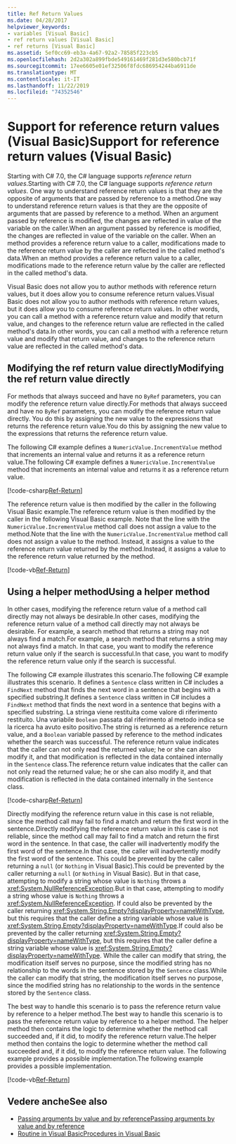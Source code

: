 ```yaml
---
title: Ref Return Values
ms.date: 04/28/2017
helpviewer_keywords:
- variables [Visual Basic]
- ref return values [Visual Basic]
- ref returns [Visual Basic]
ms.assetid: 5ef0cc69-eb3a-4a67-92a2-78585f223cb5
ms.openlocfilehash: 2d2a302a899fbde549161469f281d3e580bcb71f
ms.sourcegitcommit: 17ee6605e01ef32506f8fdc686954244ba6911de
ms.translationtype: MT
ms.contentlocale: it-IT
ms.lasthandoff: 11/22/2019
ms.locfileid: "74352546"
---
```

# <a name="support-for-reference-return-values-visual-basic"></a><span data-ttu-id="91af4-102">Support for reference return values (Visual Basic)</span><span class="sxs-lookup"><span data-stu-id="91af4-102">Support for reference return values (Visual Basic)</span></span>

<span data-ttu-id="91af4-103">Starting with C# 7.0, the C# language supports *reference return values*.</span><span class="sxs-lookup"><span data-stu-id="91af4-103">Starting with C# 7.0, the C# language supports *reference return values*.</span></span> <span data-ttu-id="91af4-104">One way to understand reference return values is that they are the opposite of arguments that are passed by reference to a method.</span><span class="sxs-lookup"><span data-stu-id="91af4-104">One way to understand reference return values is that they are the opposite of arguments that are passed by reference to a method.</span></span> <span data-ttu-id="91af4-105">When an argument passed by reference is modified, the changes are reflected in value of the variable on the caller.</span><span class="sxs-lookup"><span data-stu-id="91af4-105">When an argument passed by reference is modified, the changes are reflected in value of the variable on the caller.</span></span> <span data-ttu-id="91af4-106">When an method provides a reference return value to a caller, modifications made to the reference return value by the caller are reflected in the called method's data.</span><span class="sxs-lookup"><span data-stu-id="91af4-106">When an method provides a reference return value to a caller, modifications made to the reference return value by the caller are reflected in the called method's data.</span></span>

<span data-ttu-id="91af4-107">Visual Basic does not allow you to author methods with reference return values, but it does allow you to consume reference return values.</span><span class="sxs-lookup"><span data-stu-id="91af4-107">Visual Basic does not allow you to author methods with reference return values, but it does allow you to consume reference return values.</span></span> <span data-ttu-id="91af4-108">In other words, you can call a method with a reference return value and modify that return value, and changes to the reference return value are reflected in the called method's data.</span><span class="sxs-lookup"><span data-stu-id="91af4-108">In other words, you can call a method with a reference return value and modify that return value, and changes to the reference return value are reflected in the called method's data.</span></span>

## <a name="modifying-the-ref-return-value-directly"></a><span data-ttu-id="91af4-109">Modifying the ref return value directly</span><span class="sxs-lookup"><span data-stu-id="91af4-109">Modifying the ref return value directly</span></span>

<span data-ttu-id="91af4-110">For methods that always succeed and have no `ByRef` parameters, you can modify the reference return value directly.</span><span class="sxs-lookup"><span data-stu-id="91af4-110">For methods that always succeed and have no `ByRef` parameters, you can modify the reference return value directly.</span></span> <span data-ttu-id="91af4-111">You do this by assigning the new value to the expressions that returns the reference return value.</span><span class="sxs-lookup"><span data-stu-id="91af4-111">You do this by assigning the new value to the expressions that returns the reference return value.</span></span>

<span data-ttu-id="91af4-112">The following C# example defines a `NumericValue.IncrementValue` method that increments an internal value and returns it as a reference return value.</span><span class="sxs-lookup"><span data-stu-id="91af4-112">The following C# example defines a `NumericValue.IncrementValue` method that increments an internal value and returns it as a reference return value.</span></span>

[!code-csharp[Ref-Return](../../../../../samples/snippets/visualbasic/programming-guide/language-features/procedures/ref-returns1.cs)]

<span data-ttu-id="91af4-113">The reference return value is then modified by the caller in the following Visual Basic example.</span><span class="sxs-lookup"><span data-stu-id="91af4-113">The reference return value is then modified by the caller in the following Visual Basic example.</span></span> <span data-ttu-id="91af4-114">Note that the line with the `NumericValue.IncrementValue` method call does not assign a value to the method.</span><span class="sxs-lookup"><span data-stu-id="91af4-114">Note that the line with the `NumericValue.IncrementValue` method call does not assign a value to the method.</span></span> <span data-ttu-id="91af4-115">Instead, it assigns a value to the reference return value returned by the method.</span><span class="sxs-lookup"><span data-stu-id="91af4-115">Instead, it assigns a value to the reference return value returned by the method.</span></span>

[!code-vb[Ref-Return](../../../../../samples/snippets/visualbasic/programming-guide/language-features/procedures/use-ref-returns1.vb)]

## <a name="using-a-helper-method"></a><span data-ttu-id="91af4-116">Using a helper method</span><span class="sxs-lookup"><span data-stu-id="91af4-116">Using a helper method</span></span>

<span data-ttu-id="91af4-117">In other cases, modifying the reference return value of a method call directly may not always be desirable.</span><span class="sxs-lookup"><span data-stu-id="91af4-117">In other cases, modifying the reference return value of a method call directly may not always be desirable.</span></span> <span data-ttu-id="91af4-118">For example, a search method that returns a string may not always find a match.</span><span class="sxs-lookup"><span data-stu-id="91af4-118">For example, a search method that returns a string may not always find a match.</span></span> <span data-ttu-id="91af4-119">In that case, you want to modify the reference return value only if the search is successful.</span><span class="sxs-lookup"><span data-stu-id="91af4-119">In that case, you want to modify the reference return value only if the search is successful.</span></span>

<span data-ttu-id="91af4-120">The following C# example illustrates this scenario.</span><span class="sxs-lookup"><span data-stu-id="91af4-120">The following C# example illustrates this scenario.</span></span> <span data-ttu-id="91af4-121">It defines a `Sentence` class written in C# includes a `FindNext` method that finds the next word in a sentence that begins with a specified substring.</span><span class="sxs-lookup"><span data-stu-id="91af4-121">It defines a `Sentence` class written in C# includes a `FindNext` method that finds the next word in a sentence that begins with a specified substring.</span></span> <span data-ttu-id="91af4-122">La stringa viene restituita come valore di riferimento restituito. Una variabile `Boolean` passata dal riferimento al metodo indica se la ricerca ha avuto esito positivo.</span><span class="sxs-lookup"><span data-stu-id="91af4-122">The string is returned as a reference return value, and a `Boolean` variable passed by reference to the method indicates whether the search was successful.</span></span> <span data-ttu-id="91af4-123">The reference return value indicates that the caller can not only read the returned value; he or she can also modify it, and that modification is reflected in the data contained internally in the `Sentence` class.</span><span class="sxs-lookup"><span data-stu-id="91af4-123">The reference return value indicates that the caller can not only read the returned value; he or she can also modify it, and that modification is reflected in the data contained internally in the `Sentence` class.</span></span>

[!code-csharp[Ref-Return](../../../../../samples/snippets/visualbasic/getting-started/ref-returns.cs)]

<span data-ttu-id="91af4-124">Directly modifying the reference return value in this case is not reliable, since the method call may fail to find a match and return the first word in the sentence.</span><span class="sxs-lookup"><span data-stu-id="91af4-124">Directly modifying the reference return value in this case is not reliable, since the method call may fail to find a match and return the first word in the sentence.</span></span> <span data-ttu-id="91af4-125">In that case, the caller will inadvertently modify the first word of the sentence.</span><span class="sxs-lookup"><span data-stu-id="91af4-125">In that case, the caller will inadvertently modify the first word of the sentence.</span></span> <span data-ttu-id="91af4-126">This could be prevented by the caller returning a `null` (or `Nothing` in Visual Basic).</span><span class="sxs-lookup"><span data-stu-id="91af4-126">This could be prevented by the caller returning a `null` (or `Nothing` in Visual Basic).</span></span> <span data-ttu-id="91af4-127">But in that case, attempting to modify a string whose value is `Nothing` throws a <xref:System.NullReferenceException>.</span><span class="sxs-lookup"><span data-stu-id="91af4-127">But in that case, attempting to modify a string whose value is `Nothing` throws a <xref:System.NullReferenceException>.</span></span> <span data-ttu-id="91af4-128">If could also be prevented by the caller returning <xref:System.String.Empty?displayProperty=nameWithType>, but this requires that the caller define a string variable whose value is <xref:System.String.Empty?displayProperty=nameWithType>.</span><span class="sxs-lookup"><span data-stu-id="91af4-128">If could also be prevented by the caller returning <xref:System.String.Empty?displayProperty=nameWithType>, but this requires that the caller define a string variable whose value is <xref:System.String.Empty?displayProperty=nameWithType>.</span></span> <span data-ttu-id="91af4-129">While the caller can modify that string, the modification itself serves no purpose, since the modified string has no relationship to the words in the sentence stored by the `Sentence` class.</span><span class="sxs-lookup"><span data-stu-id="91af4-129">While the caller can modify that string, the modification itself serves no purpose, since the modified string has no relationship to the words in the sentence stored by the `Sentence` class.</span></span>

<span data-ttu-id="91af4-130">The best way to handle this scenario is to pass the reference return value by reference to a helper method.</span><span class="sxs-lookup"><span data-stu-id="91af4-130">The best way to handle this scenario is to pass the reference return value by reference to a helper method.</span></span> <span data-ttu-id="91af4-131">The helper method then contains the logic to determine whether the method call succeeded and, if it did, to modify the reference return value.</span><span class="sxs-lookup"><span data-stu-id="91af4-131">The helper method then contains the logic to determine whether the method call succeeded and, if it did, to modify the reference return value.</span></span> <span data-ttu-id="91af4-132">The following example provides a possible implementation.</span><span class="sxs-lookup"><span data-stu-id="91af4-132">The following example provides a possible implementation.</span></span>

[!code-vb[Ref-Return](../../../../../samples/snippets/visualbasic/getting-started/ref-return-helper.vb#1)]

## <a name="see-also"></a><span data-ttu-id="91af4-133">Vedere anche</span><span class="sxs-lookup"><span data-stu-id="91af4-133">See also</span></span>

- [<span data-ttu-id="91af4-134">Passing arguments by value and by reference</span><span class="sxs-lookup"><span data-stu-id="91af4-134">Passing arguments by value and by reference</span></span>](passing-arguments-by-value-and-by-reference.md)
- [<span data-ttu-id="91af4-135">Routine in Visual Basic</span><span class="sxs-lookup"><span data-stu-id="91af4-135">Procedures in Visual Basic</span></span>](index.md)
